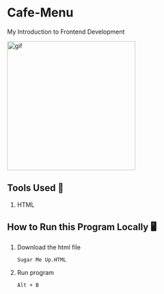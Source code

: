 # Cafe-Menu
My Introduction to Frontend Development

<img alt="gif" width="300" src="https://media2.giphy.com/media/fuJPZBIIqzbt1kAYVc/200w.gif?cid=6c09b952xxuvtyl7wbsgd63jmw5jpl3yhfc6doevjc5dc44b&ep=v1_gifs_search&rid=200w.gif&ct=g">

## Tools Used 🔧
1. HTML

## How to Run this Program Locally 🖥️
1. Download the html file
   ```cmd
   Sugar Me Up.HTML
   ```
2. Run program
   ```cmd
   Alt + B
   ```
